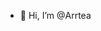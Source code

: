 - 👋 Hi, I’m @Arrtea

<!---
ARpt21/ARpt21 is a ✨ special ✨ repository because its `README.md` (this file) appears on your GitHub profile.
You can click the Preview link to take a look at your changes.
--->
